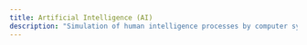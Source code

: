 ```yaml
---
title: Artificial Intelligence (AI)
description: "Simulation of human intelligence processes by computer systems, to create or interpret content in innovative and sometimes literary ways"
---
```

